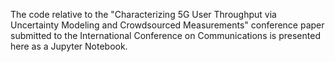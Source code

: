 The code relative to the "Characterizing 5G User Throughput via Uncertainty Modeling and Crowdsourced Measurements" conference paper submitted to the International Conference on Communications is presented here as a Jupyter Notebook.
